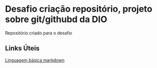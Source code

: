 # Desafio criação repositório, projeto sobre git/githubd da DIO
Repositório criado para o desafio

## Links Úteis
[Linguagem básica markdown](https://www.markdownguide.org/basic-syntax/)
